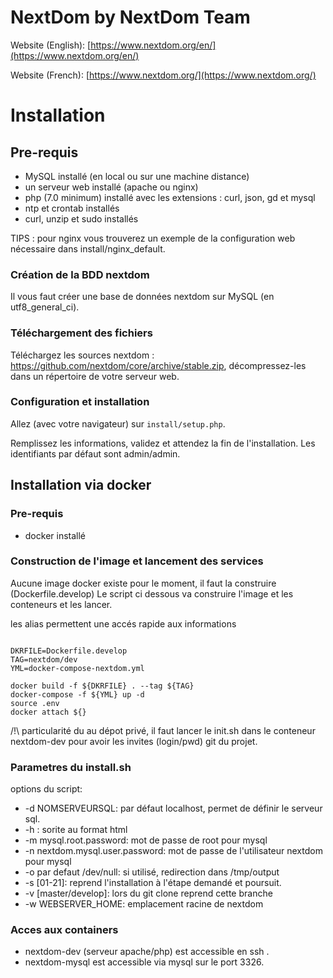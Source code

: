 # NextDom by NextDom Team #

Website (English): [https://www.nextdom.org/en/](https://www.nextdom.org/en/)

Website (French):  [https://www.nextdom.org/](https://www.nextdom.org/)

# Installation #

## Pre-requis
- MySQL installé (en local ou sur une machine distance)
- un serveur web installé (apache ou nginx)
- php (7.0 minimum) installé avec les extensions : curl, json, gd et mysql
- ntp et crontab installés
- curl, unzip et sudo installés

TIPS : pour nginx vous trouverez un exemple de la configuration web nécessaire dans install/nginx_default.

### Création de la BDD nextdom

Il vous faut créer une base de données nextdom sur MySQL (en utf8_general_ci).

### Téléchargement des fichiers

Téléchargez les sources nextdom : https://github.com/nextdom/core/archive/stable.zip, décompressez-les dans un répertoire de votre serveur web.

### Configuration et installation

Allez (avec votre navigateur) sur `install/setup.php`.

Remplissez les informations, validez et attendez la fin de l'installation. Les identifiants par défaut sont admin/admin.

## Installation via docker

### Pre-requis

- docker installé

### Construction de l'image et lancement des services 

Aucune image docker existe pour le moment, il faut la construire (Dockerfile.develop)
Le script ci dessous va construire l'image et les conteneurs et les lancer.

les alias permettent une accés rapide aux informations

```#!/usr/bin/env bash

DKRFILE=Dockerfile.develop
TAG=nextdom/dev
YML=docker-compose-nextdom.yml

docker build -f ${DKRFILE} . --tag ${TAG}
docker-compose -f ${YML} up -d
source .env
docker attach ${}

```

/!\ particularité du au dépot privé, il faut lancer le init.sh dans le conteneur nextdom-dev pour avoir les invites (login/pwd) git du projet. 

### Parametres du install.sh

options du script:

* -d NOMSERVEURSQL: par défaut localhost, permet de définir le serveur sql. 
* -h : sorite au format html
* -m mysql.root.password: mot de passe de root pour mysql
* -n nextdom.mysql.user.password: mot de passe de l'utilisateur nextdom pour mysql
* -o par defaut /dev/null: si utilisé, redirection dans /tmp/output
* -s [01-21]: reprend l'installation à l'étape demandé et poursuit.
* -v [master/develop]: lors du git clone reprend cette branche
* -w WEBSERVER_HOME: emplacement racine de nextdom

### Acces aux containers

* nextdom-dev (serveur apache/php) est accessible en ssh .
* nextdom-mysql est accessible via mysql sur le port 3326. 